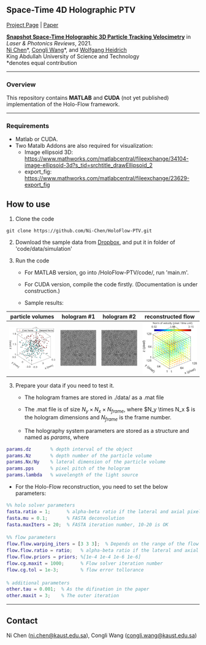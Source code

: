 ## Space-Time 4D Holographic PTV

[Project Page](https://ni-chen.github.io/HoloFlow-PTV/) | [Paper](https://onlinelibrary.wiley.com/journal/18638899)

[**Snapshot Space-Time Holographic 3D Particle Tracking Velocimetry**](https://ni-chen.github.io/HoloFlow-PTV/)  in _Laser & Photonics Reviews_, 2021. <br>
 [Ni Chen](https://ni-chen.github.io)\*,  [Congli Wang](https://congliwang.github.io)\*, and  [Wolfgang Heidrich](https://vccimaging.org/People/heidriw/) <br>
 King Abdullah University of Science and Technology <br>
 \*denotes equal contribution 


--------------------------------------------



### Overview

This repository contains **MATLAB** and **CUDA** (not yet published) implementation of the Holo-Flow framework.



----------------------------------

### Requirements

 - Matlab or CUDA.
 - Two Matalb Addons are also required for visualization:
    - Image ellipsoid 3D: https://www.mathworks.com/matlabcentral/fileexchange/34104-image-ellipsoid-3d?s_tid=srchtitle_drawEllipsoid_2
    - export_fig: https://www.mathworks.com/matlabcentral/fileexchange/23629-export_fig



## How to use

1. Clone the code 

```
git clone https://github.com/Ni-Chen/HoloFlow-PTV.git
```

2. Download the sample data from [Dropbox](https://www.dropbox.com/scl/fo/y6vndhv11014ntei576jr/h?dl=0&rlkey=xuoo3gbgggyr7n0o30x2hw3u2), and put it in folder of 'code/data/simulation'
   
3. Run the code

   - For MATLAB version, go into /HoloFlow-PTV/code/, run 'main.m'. 

   - For CUDA version, compile the code firstly. (Documentation is under construction.) 

   - Sample results:

     
|                       particle volumes                       |                  hologram #1                   |                  hologram #2                   |                     reconstructed flow                      |
| :----------------------------------------------------------: | :--------------------------------------------: | :--------------------------------------------: | :---------------------------------------------------------: |
| <img src="docs/img/particles-solid_rot-x_particle_gt.png" width=200 /> | ![](docs/img/particles-solid_rot-x_holo_1.png) | ![](docs/img/particles-solid_rot-x_holo_2.png) | <img src="docs/img/sim_x_holo_flow1_iter2.png" width=200 /> |



3. Prepare your data if you need to test it.
    - The hologram frames are stored in ./data/ as a  .mat file 

    - The .mat file is of size $N_y \times N_x \times N_{frame}$, where $N_y \times N_x $ is the hologram dimensions and $N_{frame}$ is the frame number.

    - The holography system parameters are stored as a structure and named as *params*, where

```matlab
params.dz       % depth interval of the object
params.Nz       % depth number of the particle volume
params.Nx/Ny    % lateral dimension of the particle volume
params.pps      % pixel pitch of the hologram
params.lambda   % wavelength of the light source
```



  - For the Holo-Flow reconstruction, you need to set the below parameters:

```matlab
%% holo solver parameters
fasta.ratio = 1;      % alpha-beta ratio if the lateral and axial pixel pitch are different in the particle volume
fasta.mu = 0.1;       % FASTA deconvolution
fasta.maxIters = 20;  % FASTA iteration number, 10-20 is OK

%% flow parameters
flow.flow.warping_iters = [3 3 3];  % Depends on the range of the flow
flow.flow.ratio = ratio;   % alpha-beta ratio if the lateral and axial pixel pitch are different in the particle volume
flow.flow.priors = priors; %[1e-4 1e-4 1e-6 1e-6]
flow.cg.maxit = 1000;      % Flow solver iteration number
flow.cg.tol = 1e-3;        % flow error tollorance

% additional parameters
other.tau = 0.001;  % As the difination in the paper
other.maxit = 3;    % The outer iteration
```




-------------------------------------

## Contact

Ni Chen (ni.chen@kaust.edu.sa), Congli Wang (congli.wang@kaust.edu.sa)
